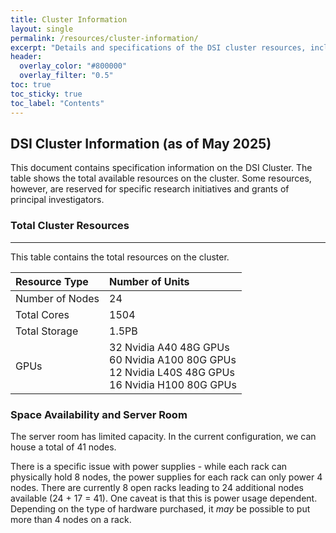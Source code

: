 ```yaml
---
title: Cluster Information
layout: single
permalink: /resources/cluster-information/
excerpt: "Details and specifications of the DSI cluster resources, including CPU, GPU, and storage information."
header:
  overlay_color: "#800000"
  overlay_filter: "0.5"
toc: true
toc_sticky: true
toc_label: "Contents"
---
```


## DSI Cluster Information (as of May 2025)

This document contains specification information on the DSI Cluster. The table shows the total available resources on the cluster. Some resources, however, are reserved for specific research initiatives and grants of principal investigators.

### Total Cluster Resources
---

This table contains the total resources on the cluster.


| Resource Type        | Number of Units | 
|:---------------------|:--|
| Number of Nodes | 24 |
| Total Cores | 1504 |
| Total Storage | 1.5PB |
| GPUs | 32 Nvidia A40 48G GPUs  <br/> 60 Nvidia A100 80G GPUs <br/> 12 Nvidia L40S 48G GPUs <br/> 16 Nvidia H100 80G GPUs |

### Space Availability and Server Room 

The server room has limited capacity. In the current configuration, we can house a total of 41 nodes.

There is a specific issue with power supplies - while each rack can physically hold 8 nodes, the power supplies for each rack can only power 4 nodes. There are currently 8 open racks leading to 24 additional nodes available (24 + 17 = 41). One caveat is that this is power usage dependent. Depending on the type of hardware purchased, it _may_ be possible to put more than 4 nodes on a rack.